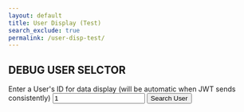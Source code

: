 ```yaml
---
layout: default
title: User Display (Test)
search_exclude: true
permalink: /user-disp-test/
---
```


<div id="debug_user_info_display">
    <h2>DEBUG USER SELCTOR</h2>
    <label>Enter a User's ID for data display (will be automatic when JWT sends consistently)</label>
    <input id="id_number" type="number" value="1">
    <button id="find_user" onclick="getUserData()">Search User</button>
</div>
<div id="dashboard_container" class="dashboard" style="display:none;">
    <h1>DASHBOARD</h1>
    <div id="assignment_container_container" class="container-container">
        <h2>Assignments</h2>
        <p class="subtitle">Here are some assignments for you to do.</p>
        <div id="assignment_container" class="container">
            <!-- Assignment cards will be dynamically added here -->
        </div>
    </div>
    <div id="student_class_container_container" class="container-container">
        <h2>Your Classes</h2>
        <p class="subtitle">You're a student in these classes.</p>
        <div id="student_class_container" class="container">
            <!--contains classes in which the student is a student-->
        </div>
    </div>
    <div id="leader_class_container_container" class="container-container">
        <h2>Classes You Lead</h2>
        <p class="subtitle">You play a leading role in these classes.</p>
        <div id="leader_class_container" class="container">
            <!--contains classes in which the person leads-->
        </div>
    </div>
</div>

<script>
    const local = 'http://localhost:8911';
    const deployed = 'https://jcc.stu.nighthawkcodingsociety.com';

    function getUserData() {
        // getting values from input fields
        var id = document.getElementById('id_number').value;
        // making the first fetch request
        fetch(deployed + '/api/class_period/students/' + String(id), {
            method: 'GET',
            headers: {
                'Content-Type': 'application/json',
            },
        })
        .then(response => {
            if (!response.ok) {
                throw new Error('Network response was not ok');
            }
            return response.json();
        })
        .then(data => {
            console.log(JSON.stringify(data));
            populateAssignmentContainer(data);
            populateClassesContainer(data, false);
            fetch(deployed + '/api/class_period/leaders/' + String(id), {
                method: 'GET',
                headers: {
                    'Content-Type': 'application/json',
                },
            })
            .then(response => {
                if (!response.ok) {
                    throw new Error('Network response was not ok');
                }
                return response.json();
            })
            .then(data => {
                console.log(JSON.stringify(data));
                populateClassesContainer(data, true);
                document.getElementById("dashboard_container").style = "display:block;";
            })
            .catch(error => {
                console.error('There was a problem with the fetch operation:', error);
            });
        })
        .catch(error => {
            console.error('There was a problem with the fetch operation:', error);
        });
    }

    function populateAssignmentContainer(studentData) {
        const container = document.getElementById('assignment_container');
        container.innerHTML = ''; // clear previous content
        for (var classPeriod of studentData) {
            var classPeriodName = classPeriod.name;
            for (var assignment of classPeriod.assignments) {
                var card = document.createElement('div');
                card.classList.add('card');

                var assignmentName = document.createElement('div');
                assignmentName.classList.add('main-name');
                assignmentName.textContent = assignment.name;
                
                // adding a click event listener to the assignmentName div
                assignmentName.setAttribute("onclick", "assignmentRedirect(" + String(assignment.id) + ")");

                var className = document.createElement('div');
                className.classList.add('second-name');
                className.textContent = classPeriodName;

                var dueDate = document.createElement('div');
                dueDate.classList.add('third-name');
                dueDate.textContent = `Due: ${new Date(assignment.dateDue).toLocaleDateString()}`;

                card.appendChild(assignmentName);
                card.appendChild(className);
                card.appendChild(dueDate);

                container.appendChild(card);
            }
        }
    }

    function populateClassesContainer(studentData, isLeader) {
        var bigContainer = document.getElementById('student_class_container_container');
        var container = document.getElementById('student_class_container');
        if (isLeader) {
            bigContainer = document.getElementById('leader_class_container_container');
            container = document.getElementById('leader_class_container');
        }
        container.innerHTML = '';

        for (var classPeriod of studentData) {
            var card = document.createElement('div');
            card.classList.add('card');

            var classPeriodName = document.createElement('div');
            classPeriodName.classList.add('main-name');
            classPeriodName.textContent = classPeriod.name;

            // adding a click event listener to the assignmentName div
            if (isLeader) {
                classPeriodName.setAttribute("onclick", "classLeaderRedirect(" + String(classPeriod.id) + ")");
            } else {
                classPeriodName.setAttribute("onclick", "classStudentRedirect(" + String(classPeriod.id) + ")");
            }

            var leaderNames = document.createElement('div');
            leaderNames.classList.add('second-name');
            leaderNames.textContent = "Leaders: ";
            for (var i = 0; i < classPeriod.leaders.length; i++) {
                leaderNames.textContent += classPeriod.leaders[i].name;
                if ((i + 1) < classPeriod.leaders.length) {
                    leaderNames.textContent += ", ";
                }
            }

            var numberOfAssignments = document.createElement('div');
            numberOfAssignments.classList.add('third-name');
            var assNumber = classPeriod.assignments.length;
            var plurality = "s";
            if (assNumber == 1) plurality = "";
            numberOfAssignments.textContent = String(assNumber) + " Assignment" + plurality;

            card.appendChild(classPeriodName);
            card.appendChild(leaderNames);
            card.appendChild(numberOfAssignments);

            container.appendChild(card);
        }
        if (container.children.length === 0) {
            bigContainer.style.display = 'none';
        } else {
            bigContainer.style.display = 'block';
        }
    }

    function assignmentRedirect(id) {
        window.location.href = '{{site.baseurl}}/assignment-data?id=' + id;
    }

    function classStudentRedirect(id) {
        window.location.href = '{{site.baseurl}}/student-class-data?id=' + id;
    }

    function classLeaderRedirect(id) {
        window.location.href = '{{site.baseurl}}/leader-class-data?id=' + id;
    }

    /*
    function findUser() {
        // Get values from input fields
        var id = document.getElementById('id_number').value;
        // Make the fetch request
        fetch('http://localhost:8911/api/person/' + String(id), {//'https://jcc.stu.nighthawkcodingsociety.com/api/person/' + String(id), {
            method: 'GET',
            headers: {
                'Content-Type': 'application/json',
            },
        })
        .then(response => {
            if (!response.ok) {
                throw new Error('Network response was not ok');
            }
            return response.json();
        })
        .then(data => {
            // Print user data as JSON in the console
            console.log(JSON.stringify(data));
        })
        .catch(error => {
            console.error('There was a problem with the fetch operation:', error);
        });
    }
    */
</script>
